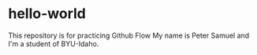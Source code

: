 # hello-world
This repository is for practicing Github Flow
My name is Peter Samuel and I'm a student of BYU-Idaho.
